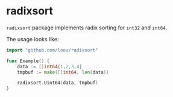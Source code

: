 # radixsort

`radixsort` package implements radix sorting for `int32` and `int64`.

The usage looks like:

```go
import "github.com/loov/radixsort"

func Example() {
	data := []int64{1,2,3,4}
	tmpbuf := make([]int64, len(data))

	radixsort.Uint64(data, tmpbuf)
}
```